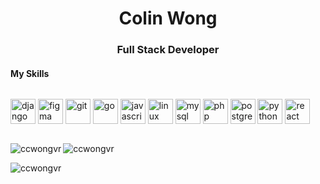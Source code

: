 <h1 align="center">Colin Wong</h1>

<h3 align="center">Full Stack Developer</h3>

<h4> My Skills </h4>
<p style="display: inline-block;">
  <img
    src="https://devicons.github.io/devicon/devicon.git/icons/django/django-original.svg"
    alt="django"
    width="40"
    height="40"
  />
  <img
    src="https://www.vectorlogo.zone/logos/figma/figma-icon.svg"
    alt="figma"
    width="40"
    height="40"
  />
  <img
    src="https://www.vectorlogo.zone/logos/git-scm/git-scm-icon.svg"
    alt="git"
    width="40"
    height="40"
  />
  <img
    src="https://devicons.github.io/devicon/devicon.git/icons/go/go-original.svg"
    alt="go"
    width="40"
    height="40"
  />
  <img
    src="https://devicons.github.io/devicon/devicon.git/icons/javascript/javascript-original.svg"
    alt="javascript"
    width="40"
    height="40"
  />
  <img
    src="https://devicons.github.io/devicon/devicon.git/icons/linux/linux-original.svg"
    alt="linux"
    width="40"
    height="40"
  />
  <img
    src="https://devicons.github.io/devicon/devicon.git/icons/mysql/mysql-original-wordmark.svg"
    alt="mysql"
    width="40"
    height="40"
  />
  <img
    src="https://devicons.github.io/devicon/devicon.git/icons/php/php-original.svg"
    alt="php"
    width="40"
    height="40"
  />
  <img
    src="https://devicons.github.io/devicon/devicon.git/icons/postgresql/postgresql-original-wordmark.svg"
    alt="postgresql"
    width="40"
    height="40"
  />
  <img
    src="https://devicons.github.io/devicon/devicon.git/icons/python/python-original.svg"
    alt="python"
    width="40"
    height="40"
  />
  <img
    src="https://devicons.github.io/devicon/devicon.git/icons/react/react-original-wordmark.svg"
    alt="react"
    width="40"
    height="40"
  />
</p>

<img
  align="left"
  src="https://github-readme-stats.vercel.app/api/top-langs/?username=ccwongvr&layout=compact&hide=html"
  alt="ccwongvr"
/>

<p><img src="https://komarev.com/ghpvc/?username=ccwongvr" alt="ccwongvr" /></p>

<img
  src="https://github-readme-stats.vercel.app/api?username=ccwongvr&show_icons=true"
  alt="ccwongvr"
/>

